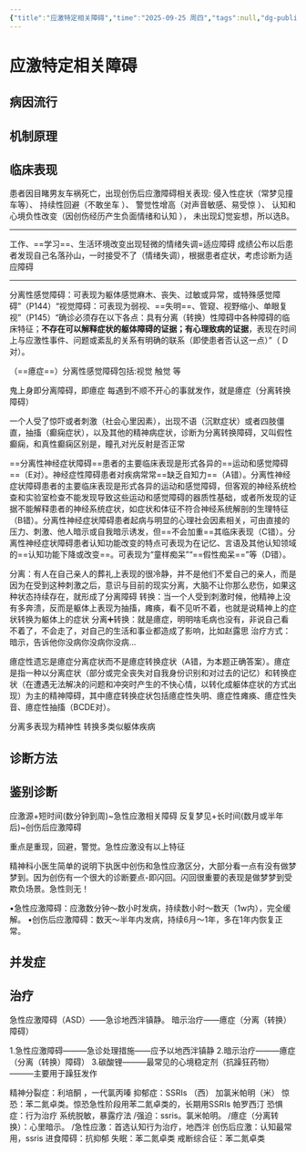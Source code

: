 ```yaml
---
{"title":"应激特定相关障碍","time":"2025-09-25 周四","tags":null,"dg-publish":true,"permalink":"/200 学习/217 精神、神经系统/第22章 应激特定相关障碍/应激特定相关障碍/","dgPassFrontmatter":true,"created":"2025-09-25T09:25:27.147+08:00","updated":"2025-09-25T10:39:31.439+08:00"}
---
```


# 应激特定相关障碍
## 病因流行
## 机制原理
## 临床表现
患者因目睹男友车祸死亡，出现创伤后应激障碍相关表现:
侵入性症状（常梦见撞车等）、
持续性回避（不敢坐车 ）、
警觉性增高（对声音敏感、易受惊 ）、
认知和心境负性改变（因创伤经历产生负面情绪和认知 ），
未出现幻觉妄想，所以选B。
***
工作、==学习==、生活环境改变出现轻微的情绪失调=适应障碍
成绩公布以后患者发现自己名落孙山，一时接受不了（情绪失调），根据患者症状，考虑诊断为适应障碍
***
分离性感觉障碍：可表现为躯体感觉麻木、丧失、过敏或异常，或特殊感觉障碍”（P144）“视觉障碍：可表现为弱视、==失明==、管窥、视野缩小、单眼复视”（P145）“确诊必须存在以下各点：具有分离（转换）性障碍中各种障碍的临床特征；**不存在可以解释症状的躯体障碍的证据；有心理致病的证据**，表现在时间上与应激性事件、问题或紊乱的关系有明确的联系（即使患者否认这一点）”（ D对）。

（==癔症==）分离性感觉障碍包括:视觉  触觉  等

鬼上身即分离障碍，即癔症
每遇到不顺不开心的事就发作，就是癔症（分离转换障碍）

一个人受了惊吓或者刺激（社会心里因素），出现不语（沉默症状）或者四肢僵直，抽搐（癫痫症状），以及其他的精神病症状，诊断为分离转换障碍，又叫假性癫痫，和真性癫痫区别是，瞳孔对光反射是否正常

==分离性神经症状障碍==患者的主要临床表现是形式各异的==运动和感觉障碍==（E对）。神经症性障碍患者对疾病常常==缺乏自知力==（A错）。分离性神经症状障碍患者的主要临床表现是形式各异的运动和感觉障碍，但客观的神经系统检查和实验室检查不能发现导致这些运动和感觉障碍的器质性基础，或者所发现的证据不能解释患者的神经系统症状，如症状和体征不符合神经系统解剖的生理特征（B错）。分离性神经症状障碍患者起病与明显的心理社会因素相关，可由直接的压力、刺激、他人暗示或自我暗示诱发，但==不会加重==其临床表现（C错）。分离性神经症状障碍患者认知功能改变的特点可表现为在记忆、言语及其他认知领域的==认知功能下降或改变==。可表现为“童样痴呆”“==假性痴呆==”等（D错）。

分离：有人在自己亲人的葬礼上表现的很冷静，并不是他们不爱自己的亲人，而是因为在受到这种刺激之后，意识与目前的现实分离，大脑不让你那么悲伤，如果这种状态持续存在，就形成了分离障碍
转换：当一个人受到刺激时候，他精神上没有多奔溃，反而是躯体上表现为抽搐，瘫痪，看不见听不着，也就是说精神上的症状转换为躯体上的症状
分离➕转换：就是癔症，明明啥毛病也没有，非说自己看不着了，不会走了，对自己的生活和事业都造成了影响，比如赵露思
治疗方式：暗示，告诉他你没病你没病你没病…

癔症性遗忘是癔症分离症状而不是癔症转换症状（A错，为本题正确答案）。癔症是指一种以分离症状（部分或完全丧失对自我身份识别和对过去的记忆）和转换症状（在遭遇无法解决的问题和冲突时产生的不快心情，以转化成躯体症状的方式出现）为主的精神障碍，其中癔症转换症状包括癔症性失明、癔症性瘫痪、癔症性失音、癔症性抽搐（BCDE对）。

分离多表现为精神性
转换多类似躯体疾病
## 诊断方法
## 鉴别诊断
应激源+短时间(数分钟到周)~急性应激相关障碍
反复梦见+长时间(数月或半年后)~创伤后应激障碍

重点是重现，回避，警觉。急性应激没有以上特征

精神科小医生简单的说明下执医中创伤和急性应激区分，大部分看一点有没有做梦梦到。因为创伤有一个很大的诊断要点-即闪回。闪回很重要的表现是做梦梦到受欺负场景。急性则无！

•急性应激障碍：应激数分钟～数小时发病，持续数小时～数天（1w内），完全缓解。
•创伤后应激障碍：数天～半年内发病，持续6月～1年，多在1年内恢复正常。
## 并发症
## 治疗
急性应激障碍（ASD）——急诊地西泮镇静。
暗示治疗——癔症（分离（转换）障碍）

1.急性应激障碍———急诊处理措施——应予以地西泮镇静
2.暗示治疗———癔症（分离（转换）障碍）
3.碳酸锂———最常见的心境稳定剂（抗躁狂药物）———主要用于躁狂发作

精神分裂症：利培酮 ，一代氯丙嗪
抑郁症：SSRIs （西） 加氯米帕明（米）
惊恐：苯二氮卓类。惊恐急性阶段用苯二氮卓类的，长期用SSRIs 帕罗西汀
恐惧症：行为治疗 系统脱敏，暴露疗法
/强迫：ssris。氯米帕明。
/癔症（分离转换）：心里暗示。
/急性应激：首选认知行为治疗，地西泮
创伤后应激：认知最常用，ssris
进食障碍：抗抑郁
失眠：苯二氮卓类
戒断综合征：苯二氮卓类












































































































































































































































































































































































































































